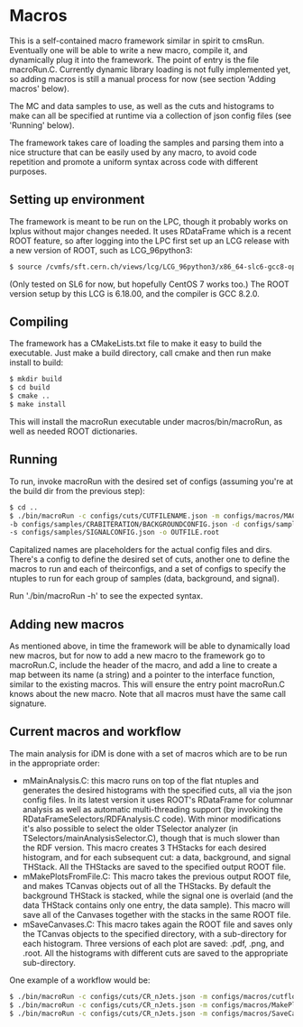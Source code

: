 # Macros

This is a self-contained macro framework similar in spirit to cmsRun. Eventually one will be able to write a new macro, compile it, and dynamically plug it into the framework. The point of entry is the file macroRun.C. Currently dynamic library loading is not fully implemented yet, so adding macros is still a manual process for now (see section 'Adding macros' below).

The MC and data samples to use, as well as the cuts and histograms to make can all be specified at runtime via a collection of json config files (see 'Running' below).

The framework takes care of loading the samples and parsing them into a nice structure that can be easily used by any macro, to avoid code repetition and promote a uniform syntax across code with different purposes.

## Setting up environment

The framework is meant to be run on the LPC, though it probably works on lxplus without major changes needed. It uses RDataFrame which is a recent ROOT feature, so after logging into the LPC first set up an LCG release with a new version of ROOT, such as LCG_96python3:

```bash
$ source /cvmfs/sft.cern.ch/views/lcg/LCG_96python3/x86_64-slc6-gcc8-opt/setup.sh
```
(Only tested on SL6 for now, but hopefully CentOS 7 works too.) The ROOT version setup by this LCG is 6.18.00, and the compiler is GCC 8.2.0.

## Compiling

The framework has a CMakeLists.txt file to make it easy to build the executable. Just make a build directory, call cmake and then run make install to build:

```bash
$ mkdir build
$ cd build
$ cmake ..
$ make install
```

This will install the macroRun executable under macros/bin/macroRun, as well as needed ROOT dictionaries.

## Running

To run, invoke macroRun with the desired set of configs (assuming you're at the build dir from the previous step):

```bash
$ cd ..
$ ./bin/macroRun -c configs/cuts/CUTFILENAME.json -m configs/macros/MACROFILENAME.json \
-b configs/samples/CRABITERATION/BACKGROUNDCONFIG.json -d configs/samples/CRABITERATION/DATACONFIG.json \
-s configs/samples/SIGNALCONFIG.json -o OUTFILE.root
```

Capitalized names are placeholders for the actual config files and dirs. There's a config to define the desired set of cuts, another one to define the macros to run and each of theirconfigs, and a set of configs to specify the ntuples to run for each group of samples (data, background, and signal).

Run './bin/macroRun -h' to see the expected syntax.

## Adding new macros

As mentioned above, in time the framework will be able to dynamically load new macros, but for now to add a new macro to the framework go to macroRun.C, include the header of the macro, and add a line to create a map between its name (a string) and a pointer to the interface function, similar to the existing macros. This will ensure the entry point macroRun.C knows about the new macro. Note that all macros must have the same call signature.

## Current macros and workflow

The main analysis for iDM is done with a set of macros which are to be run in the appropriate order:

* mMainAnalysis.C: this macro runs on top of the flat ntuples and generates the desired histograms with the specified cuts, all via the json config files. In its latest version it uses ROOT's RDataFrame for columnar analysis as well as automatic multi-threading support (by invoking the RDataFrameSelectors/RDFAnalysis.C code). With minor modifications it's also possible to select the older TSelector analyzer (in TSelectors/mainAnalysisSelector.C), though that is much slower than the RDF version. This macro creates 3 THStacks for each desired histogram, and for each subsequent cut: a data, background, and signal THStack. All the THStacks are saved to the specified output ROOT file.
* mMakePlotsFromFile.C: This macro takes the previous output ROOT file, and makes TCanvas objects out of all the THStacks. By default the background THStack is stacked, while the signal one is overlaid (and the data THStack contains only one entry, the data sample). This macro will save all of the Canvases together with the stacks in the same ROOT file.
* mSaveCanvases.C: This macro takes again the ROOT file and saves only the TCanvas objects to the specified directory, with a sub-directory for each histogram. Three versions of each plot are saved: .pdf, .png, and .root. All the histograms with different cuts are saved to the appropriate sub-directory.

One example of a workflow would be:

```bash
$ ./bin/macroRun -c configs/cuts/CR_nJets.json -m configs/macros/cutflow_CR_nJets.json -b configs/samples/sixthrun/backgrounds_full.json -d configs/samples/sixthrun/data_full.json -o plots_CR_nJets_sixthrun.root
$ ./bin/macroRun -c configs/cuts/CR_nJets.json -m configs/macros/MakePlots.json -i plots_CR_nJets_sixthrun.root
$ ./bin/macroRun -c configs/cuts/CR_nJets.json -m configs/macros/SaveCanvases.json -i plots_CR_nJets_sixthrun.root
```
